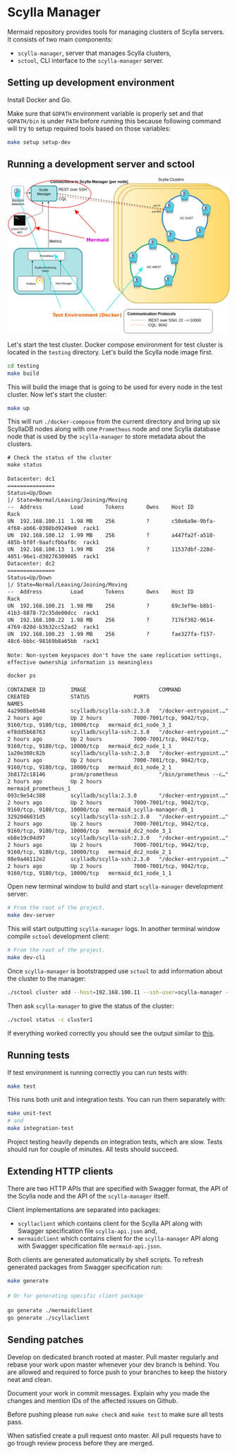 # Scylla Manager

Mermaid repository provides tools for managing clusters of Scylla servers. It consists of two main components:

- `scylla-manager`, server that manages Scylla clusters,
- `sctool`, CLI interface to the `scylla-manager` server.

## Setting up development environment

Install Docker and Go.

Make sure that `GOPATH` environment variable is properly set and that `GOPATH/bin` is under `PATH` before running this because following command will try to setup required tools based on those variables:

```bash
make setup setup-dev
```

## Running a development server and sctool

![Overview](.github/overview.png)

Let's start the test cluster.
Docker compose environment for test cluster is located in the `testing` directory.
Let's build the Scylla node image first.

```bash
cd testing
make build
```

This will build the image that is going to be used for every node in the test cluster.
Now let's start the cluster:

```bash
make up
```

This will run `./docker-compose` from the current directory and bring up six ScyllaDB nodes along with one `Prometheus` node and one Scylla database node that is used by the `scylla-manager` to store metadata about the clusters.

```
# Check the status of the cluster
make status

Datacenter: dc1
===============
Status=Up/Down
|/ State=Normal/Leaving/Joining/Moving
--  Address         Load       Tokens       Owns    Host ID                               Rack
UN  192.168.100.11  1.98 MB    256          ?       c50e6a9e-9bfa-4f68-ab66-0308bd9249e0  rack1
UN  192.168.100.12  1.99 MB    256          ?       a447fa2f-a510-485b-bf0f-9aafcfbbaf0c  rack1
UN  192.168.100.13  1.99 MB    256          ?       11537dbf-220d-4051-96e1-d30276309085  rack1
Datacenter: dc2
===============
Status=Up/Down
|/ State=Normal/Leaving/Joining/Moving
--  Address         Load       Tokens       Owns    Host ID                               Rack
UN  192.168.100.21  1.98 MB    256          ?       69c3ef9e-b8b1-41b3-8878-72c35de00dcc  rack1
UN  192.168.100.22  1.98 MB    256          ?       7176f302-9614-4769-820d-b3b32cc52ad2  rack1
UN  192.168.100.23  1.99 MB    256          ?       fae327fa-f157-48c6-bbbc-98169b8a65bb  rack1

Note: Non-system keyspaces don't have the same replication settings, effective ownership information is meaningless
```

```
docker ps

CONTAINER ID        IMAGE                       COMMAND                  CREATED             STATUS              PORTS                                                    NAMES
4a2908be0548        scylladb/scylla-ssh:2.3.0   "/docker-entrypoint.…"   2 hours ago         Up 2 hours          7000-7001/tcp, 9042/tcp, 9160/tcp, 9180/tcp, 10000/tcp   mermaid_dc1_node_3_1
ef8dd5b68763        scylladb/scylla-ssh:2.3.0   "/docker-entrypoint.…"   2 hours ago         Up 2 hours          7000-7001/tcp, 9042/tcp, 9160/tcp, 9180/tcp, 10000/tcp   mermaid_dc2_node_1_1
1a20e308c82b        scylladb/scylla-ssh:2.3.0   "/docker-entrypoint.…"   2 hours ago         Up 2 hours          7000-7001/tcp, 9042/tcp, 9160/tcp, 9180/tcp, 10000/tcp   mermaid_dc1_node_2_1
3b8172c18146        prom/prometheus             "/bin/prometheus --c…"   2 hours ago         Up 2 hours                                                                   mermaid_prometheus_1
093c9e54c388        scylladb/scylla:2.3.0       "/docker-entrypoint.…"   2 hours ago         Up 2 hours          7000-7001/tcp, 9042/tcp, 9160/tcp, 9180/tcp, 10000/tcp   mermaid_scylla-manager-db_1
3292046031d5        scylladb/scylla-ssh:2.3.0   "/docker-entrypoint.…"   2 hours ago         Up 2 hours          7000-7001/tcp, 9042/tcp, 9160/tcp, 9180/tcp, 10000/tcp   mermaid_dc2_node_3_1
eb8e19c04d97        scylladb/scylla-ssh:2.3.0   "/docker-entrypoint.…"   2 hours ago         Up 2 hours          7000-7001/tcp, 9042/tcp, 9160/tcp, 9180/tcp, 10000/tcp   mermaid_dc2_node_2_1
08e9a46112e2        scylladb/scylla-ssh:2.3.0   "/docker-entrypoint.…"   2 hours ago         Up 2 hours          7000-7001/tcp, 9042/tcp, 9160/tcp, 9180/tcp, 10000/tcp   mermaid_dc1_node_1_1

```

Open new terminal window to build and start `scylla-manager` development server:

```bash
# From the root of the project.
make dev-server
```

This will start outputting `scylla-manager` logs. In another terminal window compile `sctool` development client:

```bash
# From the root of the project.
make dev-cli
```

Once `scylla-manager` is bootstrapped use `sctool` to add information about the cluster to the manager:

```bash
./sctool cluster add --host=192.168.100.11 --ssh-user=scylla-manager --ssh-identity-file=~/.ssh/scylla-manager.pem
```

Then ask `scylla-manager` to give the status of the cluster:

```bash
./sctool status -c cluster1
```

If everything worked correctly you should see the output similar to [this](https://docs.scylladb.com/operating-scylla/manager/latest/sctool/#status).

## Running tests

If test environment is running correctly you can run tests with:

```bash
make test
```

This runs both unit and integration tests.
You can run them separately with:

```bash
make unit-test
# and
make integration-test
```

Project testing heavily depends on integration tests, which are slow.
Tests should run for couple of minutes. All tests should succeed.

## Extending HTTP clients

There are two HTTP APIs that are specified with Swagger format, the API of the Scylla node and the API of the `scylla-manager` itself.

Client implementations are separated into packages:

- `scyllaclient` which contains client for the Scylla API along with Swagger specification file `scylla-api.json` and,
- `mermaidclient` which contains client for the `scylla-manager` API along with Swagger specification file `mermaid-api.json`.

Both clients are generated automatically by shell scripts.
To refresh generated packages from Swagger specification run:

```bash
make generate

# Or for generating specific client package

go generate ./mermaidclient
go generate ./scyllaclient
```

## Sending patches

Develop on dedicated branch rooted at master.
Pull master regularly and rebase your work upon master whenever your dev branch is behind.
You are allowed and required to force push to your branches to keep the history neat and clean.

Document your work in commit messages.
Explain why you made the changes and mention IDs of the affected issues on Github.

Before pushing please run `make check` and `make test` to make sure all tests pass.

When satisfied create a pull request onto master.
All pull requests have to go trough review process before they are merged.
